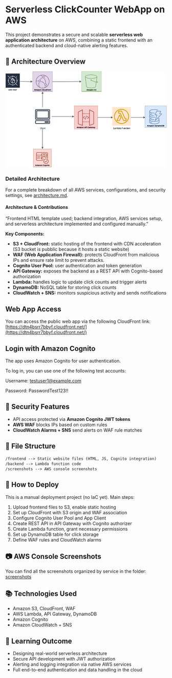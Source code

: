 # Serverless ClickCounter WebApp on AWS

This project demonstrates a secure and scalable **serverless web application architecture** on AWS, combining a static frontend with an authenticated backend and cloud-native alerting features.


## 🔧 Architecture Overview

![Architecture Diagram](./aws_architecture_diagram.png)


### Detailed Architecture

For a complete breakdown of all AWS services, configurations, and security settings, see [architecture.md](./architecture.md).

#### Architecture & Contributions

“Frontend HTML template used; backend integration, AWS services setup, and serverless architecture implemented and configured manually.”

**Key Components:**

- **S3 + CloudFront:** static hosting of the frontend with CDN acceleration (S3 bucket is pubblic because it hosts a static website)
- **WAF (Web Application Firewall):** protects CloudFront from malicious IPs and ensure rate limit to prevent attacks.
- **Cognito User Pool:** user authentication and token generation
- **API Gateway:** exposes the backend as a REST API with Cognito-based authorization
- **Lambda:** handles logic to update click counts and trigger alerts
- **DynamoDB:** NoSQL table for storing click counts
- **CloudWatch + SNS:** monitors suspicious activity and sends notifications

## Web App Access

You can access the public web app via the following CloudFront link:
[https://dtn4bsrr7bbyf.cloudfront.net/](https://dtn4bsrr7bbyf.cloudfront.net/)

## Login with Amazon Cognito

The app uses Amazon Cognito for user authentication.

To log in, you can use one of the following test accounts:

Username: testuser1@example.com

Password: PasswordTest123!!

## 🔐 Security Features

- API access protected via **Amazon Cognito JWT tokens**
- **AWS WAF** blocks IPs based on custom rules
- **CloudWatch Alarms + SNS** send alerts on WAF rule matches

## 📁 File Structure
```text
/frontend --> Static website files (HTML, JS, Cognito integration)
/backend --> Lambda function code
/screenshots --> AWS console screenshots 
```
## 🚀 How to Deploy

This is a manual deployment project (no IaC yet). Main steps:

1. Upload frontend files to S3, enable static hosting
2. Set up CloudFront with S3 origin and WAF association
3. Configure Cognito User Pool and App Client
4. Create REST API in API Gateway with Cognito authorizer
5. Create Lambda function, grant necessary permissions
6. Set up DynamoDB table for click storage
7. Define WAF rules and CloudWatch alarms

## 📷 AWS Console Screenshots

You can find all the screenshots organized by service
in the folder: [screenshots](./screenshots/)

## 📚 Technologies Used

- Amazon S3, CloudFront, WAF
- AWS Lambda, API Gateway, DynamoDB
- Amazon Cognito
- Amazon CloudWatch + SNS

## 🧠 Learning Outcome

- Designing real-world serverless architecture
- Secure API development with JWT authorization
- Alerting and logging integration via native AWS services
- Full end-to-end authentication and data handling in the cloud
